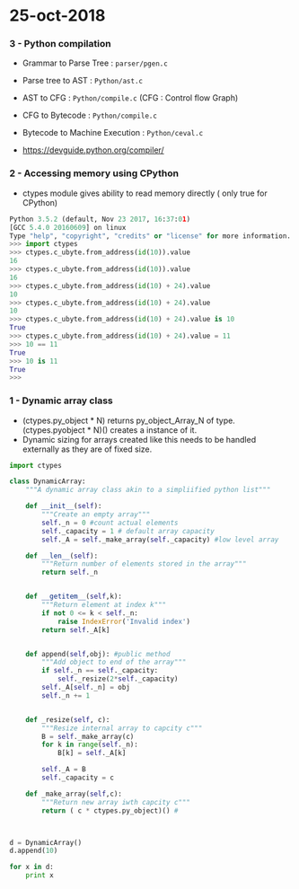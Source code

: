 # 25-oct-2018

### 3 - Python compilation

- Grammar to Parse Tree : ```parser/pgen.c```
- Parse tree to AST : ```Python/ast.c```
- AST to CFG : ```Python/compile.c``` (CFG : Control flow Graph)
- CFG to Bytecode : ```Python/compile.c``` 
- Bytecode to Machine Execution : ```Python/ceval.c```

- https://devguide.python.org/compiler/

### 2 - Accessing memory using CPython

- ctypes module gives ability to read memory directly ( only true for CPython)

```python
Python 3.5.2 (default, Nov 23 2017, 16:37:01) 
[GCC 5.4.0 20160609] on linux
Type "help", "copyright", "credits" or "license" for more information.
>>> import ctypes
>>> ctypes.c_ubyte.from_address(id(10)).value
16
>>> ctypes.c_ubyte.from_address(id(10)).value
16
>>> ctypes.c_ubyte.from_address(id(10) + 24).value
10
>>> ctypes.c_ubyte.from_address(id(10) + 24).value
10
>>> ctypes.c_ubyte.from_address(id(10) + 24).value is 10
True
>>> ctypes.c_ubyte.from_address(id(10) + 24).value = 11
>>> 10 == 11
True
>>> 10 is 11
True
>>> 
```

### 1 - Dynamic array class

- (ctypes.py_object * N) returns py_object_Array_N of type. (ctypes.pyobject * N)() creates a instance of it.
- Dynamic sizing for arrays created like this needs to be handled externally as they are of fixed size.

```python
import ctypes

class DynamicArray:
	"""A dynamic array class akin to a simpliified python list"""

	def __init__(self):
		"""Create an empty array"""
		self._n = 0 #count actual elements
		self._capacity = 1 # default array capacity
		self._A = self._make_array(self._capacity) #low level array

	def __len__(self):
		"""Return number of elements stored in the array"""
		return self._n


	def __getitem__(self,k):
		"""Return element at index k"""
		if not 0 <= k < self._n:
			raise IndexError('Invalid index')
		return self._A[k]


	def append(self,obj): #public method
		"""Add object to end of the array"""
		if self._n == self._capacity:
			self._resize(2*self._capacity)
		self._A[self._n] = obj
		self._n += 1


	def _resize(self, c):
		"""Resize internal array to capcity c"""
		B = self._make_array(c)
		for k in range(self._n):
			B[k] = self._A[k]

		self._A = B
		self._capacity = c

	def _make_array(self,c):
		"""Return new array iwth capcity c"""
		return ( c * ctypes.py_object)() #



d = DynamicArray()
d.append(10)

for x in d:
	print x
```
